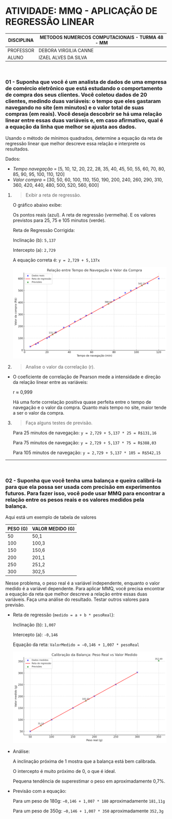 # ATIVIDADE: MMQ - APLICAÇÃO DE REGRESSÃO LINEAR

| DISCIPLINA  | METODOS NUMERICOS COMPUTACIONAIS - TURMA 48 - MM  |
|-------------|-------------------------------------------------|
| PROFESSOR   | DEBORA VIRGILIA CANNE                          |
| ALUNO       | IZAEL ALVES DA SILVA                            |

<br>

### 01 - Suponha que você é um analista de dados de uma empresa de comércio eletrônico que está estudando o comportamento de compra dos seus clientes. Você coletou dados de 20 clientes, medindo duas variáveis: o tempo que eles gastaram navegando no site (em minutos) e o valor total de suas compras (em reais). Você deseja descobrir se há uma relação linear entre essas duas variáveis e, em caso afirmativo, qual é a equação da linha que melhor se ajusta aos dados.

Usando o método de mínimos quadrados, determine a equação da reta de regressão linear que melhor descreve essa relação e interprete os resultados.

Dados:

- *Tempo navegação* = [5, 10, 12, 20, 22, 28, 35, 40, 45, 50, 55, 60, 70, 80, 85, 90, 95, 100, 110, 120]
- *Valor compra* = [30, 50, 60, 100, 110, 150, 190, 200, 240, 260, 290, 310, 360, 420, 440, 480, 500, 520, 560, 600]

1. > Exibir a reta de regressão.

    O gráfico abaixo exibe:

    Os pontos reais (azul). A reta de regressão (vermelha). E os valores previstos para 25, 75 e 105 minutos (verde).

    Reta de Regressão Corrigida:

    Inclinação (b): `5,137`

    Intercepto (a): `2,729`

    A equação correta é: `y = 2,729 + 5,137x`
​

    ![alt text](./images/image.png)  

2. > Analise o valor da correlação (r).
  
  - O coeficiente de correlação de Pearson mede a intensidade e direção da relação linear entre as variáveis:

    r ≈ 0,999

    Há uma forte correlação positiva quase perfeita entre o tempo de navegação e o valor da compra. Quanto mais tempo no site, maior tende a ser o valor da compra.

3. > Faça alguns testes de previsão.

    Para 25 minutos de navegação: `y = 2,729 + 5,137 * 25 = R$131,16`

    Para 75 minutos de navegação: `y = 2,729 + 5,137 * 75 = R$388,03`

    Para 105 minutos de navegação: `y = 2,729 + 5,137 * 105 = R$542,15`


---

<br>

### 02 - Suponha que você tenha uma balança e queira calibrá-la para que ela possa ser usada com precisão em experimentos futuros. Para fazer isso, você pode usar MMQ para encontrar a relação entre os pesos reais e os valores medidos pela balança.

Aqui está um exemplo de tabela de valores 


| PESO (G) | VALOR MEDIDO (G)       |
|---|---------|
| 50 | 50,1     |
| 100 | 100,3     |
| 150 | 150,6 |
| 200| 201,1  |
| 250 | 251,2 |
| 300 | 302,5 |

Nesse problema, o peso real é a variável independente, enquanto o valor medido é a variável dependente. Para aplicar MMQ, você precisa encontrar a equação da reta que melhor descreve a relação entre essas duas variáveis.
Faça uma análise do resultado. Testar outros valores para previsão.

  - Reta de regressão (`medido = a + b * pesoReal`):
          
    Inclinação (b): `1,007`

    Intercepto (a): `-0,146`

    Equação da reta: `ValorMedido = −0,146 + 1,007 * pesoReal`

    ![alt text](./images/q2.png)


  - Análise:

    A inclinação próxima de 1 mostra que a balança está bem calibrada.

    O intercepto é muito próximo de 0, o que é ideal.

    Pequena tendência de superestimar o peso em aproximadamente 0,7%.


  - Previsão com a equação:
  
    Para um peso de 180g: `−0,146 + 1,007 * 180` aproximadamente `181,11g`
    
    Para um peso de 350g: `−0,146 + 1,007 * 350` aproximadamente `352,3g`